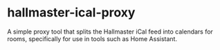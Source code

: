# hallmaster-ical-proxy
A simple proxy tool that splits the Hallmaster iCal feed into calendars for rooms, specifically for use in tools such as Home Assistant.
